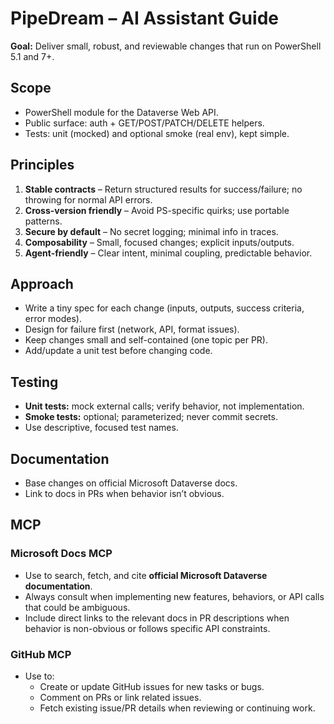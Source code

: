 # PipeDream – AI Assistant Guide

**Goal:** Deliver small, robust, and reviewable changes that run on PowerShell 5.1 and 7+.

## Scope
- PowerShell module for the Dataverse Web API.
- Public surface: auth + GET/POST/PATCH/DELETE helpers.
- Tests: unit (mocked) and optional smoke (real env), kept simple.

## Principles
1. **Stable contracts** – Return structured results for success/failure; no throwing for normal API errors.
2. **Cross-version friendly** – Avoid PS-specific quirks; use portable patterns.
3. **Secure by default** – No secret logging; minimal info in traces.
4. **Composability** – Small, focused changes; explicit inputs/outputs.
5. **Agent-friendly** – Clear intent, minimal coupling, predictable behavior.

## Approach
- Write a tiny spec for each change (inputs, outputs, success criteria, error modes).
- Design for failure first (network, API, format issues).
- Keep changes small and self-contained (one topic per PR).
- Add/update a unit test before changing code.

## Testing
- **Unit tests:** mock external calls; verify behavior, not implementation.
- **Smoke tests:** optional; parameterized; never commit secrets.
- Use descriptive, focused test names.

## Documentation
- Base changes on official Microsoft Dataverse docs.
- Link to docs in PRs when behavior isn’t obvious.

## MCP

### Microsoft Docs MCP
- Use to search, fetch, and cite **official Microsoft Dataverse documentation**.
- Always consult when implementing new features, behaviors, or API calls that could be ambiguous.
- Include direct links to the relevant docs in PR descriptions when behavior is non-obvious or follows specific API constraints.

### GitHub MCP
- Use to:
  - Create or update GitHub issues for new tasks or bugs.
  - Comment on PRs or link related issues.
  - Fetch existing issue/PR details when reviewing or continuing work.
